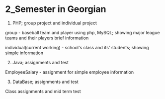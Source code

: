 # 2_Semester in Georgian

1. PHP; group project and individual project

group - baseball team and player using php, MySQL; showing major league teams and their players brief information

individual(current working) - school's class and its' students; showing simple information 

2. Java; assignments and test

EmployeeSalary - assignment for simple employee information 

3. DataBase; assignments and test

Class assignments and mid term test